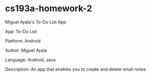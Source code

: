 # cs193a-homework-2
Miguel Ayala's To-Do List App

App: To-Do List

Platform: Android

Author: Miguel Ayala

Language: Android, Java

Description: An app that enables you to create and delete small notes.
